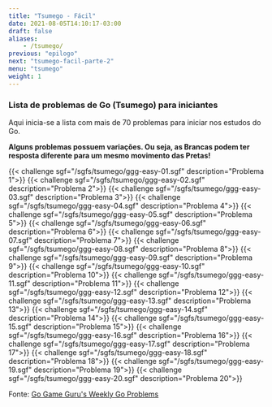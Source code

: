 ```yaml
---
title: "Tsumego - Fácil"
date: 2021-08-05T14:10:17-03:00
draft: false
aliases: 
    - /tsumego/
previous: "epilogo"
next: "tsumego-facil-parte-2"
menu: "tsumego"
weight: 1
---
```


### Lista de problemas de Go (Tsumego) para iniciantes

Aqui inicia-se a lista com mais de 70 problemas para iniciar nos estudos do Go.

**Alguns problemas possuem variações. Ou seja, as Brancas podem ter resposta diferente para um mesmo movimento das Pretas!**

{{< challenge sgf="/sgfs/tsumego/ggg-easy-01.sgf" description="Problema 1">}}
{{< challenge sgf="/sgfs/tsumego/ggg-easy-02.sgf" description="Problema 2">}}
{{< challenge sgf="/sgfs/tsumego/ggg-easy-03.sgf" description="Problema 3">}}
{{< challenge sgf="/sgfs/tsumego/ggg-easy-04.sgf" description="Problema 4">}}
{{< challenge sgf="/sgfs/tsumego/ggg-easy-05.sgf" description="Problema 5">}}
{{< challenge sgf="/sgfs/tsumego/ggg-easy-06.sgf" description="Problema 6">}}
{{< challenge sgf="/sgfs/tsumego/ggg-easy-07.sgf" description="Problema 7">}}
{{< challenge sgf="/sgfs/tsumego/ggg-easy-08.sgf" description="Problema 8">}}
{{< challenge sgf="/sgfs/tsumego/ggg-easy-09.sgf" description="Problema 9">}}
{{< challenge sgf="/sgfs/tsumego/ggg-easy-10.sgf" description="Problema 10">}}
{{< challenge sgf="/sgfs/tsumego/ggg-easy-11.sgf" description="Problema 11">}}
{{< challenge sgf="/sgfs/tsumego/ggg-easy-12.sgf" description="Problema 12">}}
{{< challenge sgf="/sgfs/tsumego/ggg-easy-13.sgf" description="Problema 13">}}
{{< challenge sgf="/sgfs/tsumego/ggg-easy-14.sgf" description="Problema 14">}}
{{< challenge sgf="/sgfs/tsumego/ggg-easy-15.sgf" description="Problema 15">}}
{{< challenge sgf="/sgfs/tsumego/ggg-easy-16.sgf" description="Problema 16">}}
{{< challenge sgf="/sgfs/tsumego/ggg-easy-17.sgf" description="Problema 17">}}
{{< challenge sgf="/sgfs/tsumego/ggg-easy-18.sgf" description="Problema 18">}}
{{< challenge sgf="/sgfs/tsumego/ggg-easy-19.sgf" description="Problema 19">}}
{{< challenge sgf="/sgfs/tsumego/ggg-easy-20.sgf" description="Problema 20">}}


Fonte: [Go Game Guru's Weekly Go Problems](https://github.com/gogameguru/go-problems)